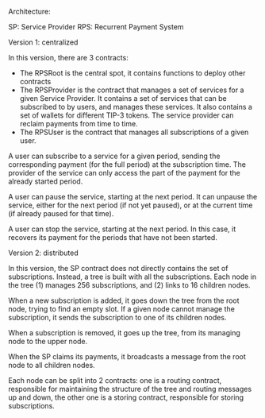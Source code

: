 Architecture:

SP: Service Provider
RPS: Recurrent Payment System

Version 1: centralized

In this version, there are 3 contracts:

* The RPSRoot is the central spot, it contains functions to deploy
  other contracts
* The RPSProvider is the contract that manages a set of services for
  a given Service Provider. It contains a set of services that can be
  subscribed to by users, and manages these services. It also contains
  a set of wallets for different TIP-3 tokens. The service provider can
  reclaim payments from time to time.
* The RPSUser is the contract that manages all subscriptions of a given
  user.

A user can subscribe to a service for a given period, sending the
corresponding payment (for the full period) at the subscription time.
The provider of the service can only access the part of the payment
for the already started period.

A user can pause the service, starting at the next period. It can
unpause the service, either for the next period (if not yet paused),
or at the current time (if already paused for that time).

A user can stop the service, starting at the next period. In this
case, it recovers its payment for the periods that have not been
started.

Version 2: distributed

In this version, the SP contract does not directly contains the set of
subscriptions. Instead, a tree is built with all the subscriptions.
Each node in the tree (1) manages 256 subscriptions, and (2) links to
16 children nodes.

When a new subscription is added, it goes down the tree from the root
node, trying to find an empty slot. If a given node cannot manage the
subscription, it sends the subscription to one of its children nodes.

When a subscription is removed, it goes up the tree, from its managing
node to the upper node.

When the SP claims its payments, it broadcasts a message from the root
node to all children nodes.

Each node can be split into 2 contracts: one is a routing contract,
responsible for maintaining the structure of the tree and routing
messages up and down, the other one is a storing contract, responsible
for storing subscriptions.


